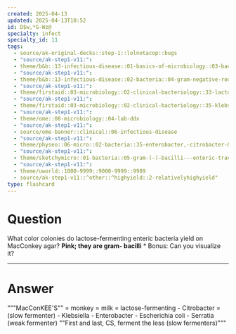 ```yaml
---
created: 2025-04-13
updated: 2025-04-13T10:52
id: D$w,*G-Wz@
specialty: infect
specialty_id: 11
tags:
  - source/ak-original-decks::step-1::lolnotacop::bugs
  - "source/ak-step1-v11:": 
  - theme/b&b::13-infectious-disease::01-basics-of-microbiology::03-bacterial-culture
  - "source/ak-step1-v11:": 
  - theme/b&b::13-infectious-disease::02-bacteria::04-gram-negative-rods
  - "source/ak-step1-v11:": 
  - theme/firstaid::03-microbiology::02-clinical-bacteriology::33-lactose-fermenting-enteric-bacteria
  - "source/ak-step1-v11:": 
  - theme/firstaid::03-microbiology::02-clinical-bacteriology::35-klebsiella
  - "source/ak-step1-v11:": 
  - theme/ome::08-microbiology::04-lab-ddx
  - "source/ak-step1-v11:": 
  - source/ome-banner::clinical::06-infectious-disease
  - "source/ak-step1-v11:": 
  - theme/physeo::06-micro::02-bacteria::35-enterobacter,-citrobacter-&-serratia-marcescens
  - "source/ak-step1-v11:": 
  - theme/sketchymicro::01-bacteria::05-gram-(-)-bacilli---enteric-tract::01-klebsiella-pneumoniae,-enterobacter-spp.,-serratia-marcescens
  - "source/ak-step1-v11:": 
  - theme/uworld::1000-9999::9000-9999::9989
  - source/ak-step1-v11::^other::^highyield::2-relativelyhighyield"
type: flashcard
---
```


# Question
What color colonies do lactose-fermenting enteric bacteria yield on MacConkey agar?   **Pink; they are gram- bacilli**   * Bonus: Can you visualize it?

---

# Answer
"""MacConKEE'S"" = monkey = milk = lactose-fermenting    - Citrobacter = (slow fermenter)  - Klebsiella - Enterobacter - Escherichia coli - Serratia (weak fermenter) ""First and last, CS, ferment the less (slow fermenters)"""